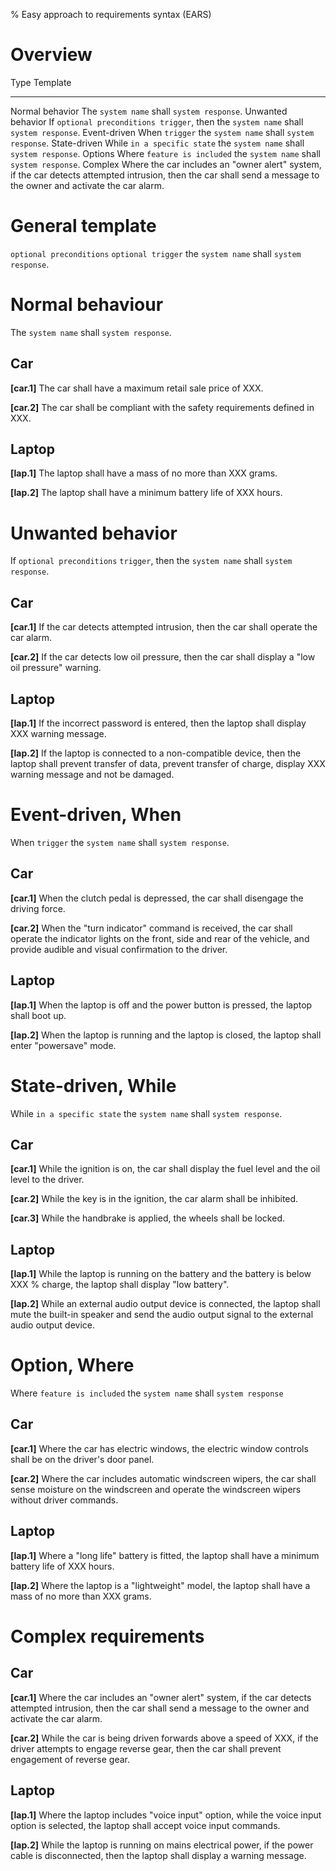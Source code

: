 % Easy approach to requirements syntax (EARS)

# Overview

Type              Template
----------------- --------
Normal behavior   The `system name` shall `system response`.
Unwanted behavior If `optional preconditions trigger`, then the `system name` shall `system response`.
Event-driven      When `trigger` the `system name` shall `system response`.
State-driven      While `in a specific state` the `system name` shall `system response`.
Options           Where `feature is included` the `system name` shall `system response`.
Complex           Where the car includes an "owner alert"  system, if the car detects attempted intrusion, then the car shall send a message to the owner and activate the car alarm.

# General template

`optional preconditions` `optional trigger` the `system name` shall `system response`.

# Normal behaviour

The `system name` shall `system response`.

## Car

__[car.1]__ The car shall have a maximum retail sale price of XXX.

__[car.2]__ The car shall be compliant with the safety requirements defined in XXX.

## Laptop

__[lap.1]__ The laptop shall have a mass of no more than XXX grams.

__[lap.2]__ The laptop shall have a minimum battery life of XXX hours.

# Unwanted behavior

If `optional preconditions` `trigger`, then the `system name` shall `system response`.

## Car

__[car.1]__ If the car detects attempted intrusion, then the car shall operate the car alarm.

__[car.2]__ If the car detects low oil pressure, then the car shall display a "low oil pressure" warning.

## Laptop

__[lap.1]__ If the incorrect password is entered, then the laptop shall display XXX warning message.

__[lap.2]__ If the laptop is connected to a non-compatible device, then the laptop shall prevent transfer of data, prevent transfer of charge, display XXX warning message and not be damaged.

# Event-driven, When

When `trigger` the `system name` shall `system response`.

## Car

__[car.1]__ When the clutch pedal is depressed, the car shall disengage the driving force.

__[car.2]__ When the "turn indicator" command is received, the car shall operate the indicator lights on the front, side and rear of the vehicle, and provide audible and visual confirmation to the driver.

## Laptop

__[lap.1]__ When the laptop is off and the power button is pressed, the laptop shall boot up.

__[lap.2]__ When the laptop is running and the laptop is closed, the laptop shall enter "powersave" mode.

# State-driven, While

While `in a specific state` the `system name` shall `system response`.

## Car

__[car.1]__ While the ignition is on, the car shall display the fuel level and the oil level to the driver.

__[car.2]__ While the key is in the ignition, the car alarm shall be inhibited.

__[car.3]__ While the handbrake is applied, the wheels shall be locked.

## Laptop

__[lap.1]__ While the laptop is running on the battery and the battery is below XXX % charge, the laptop shall display "low battery".

__[lap.2]__ While an external audio output device is connected, the laptop shall mute the built-in speaker and send the audio output signal to the external audio output device.

# Option, Where

Where `feature is included` the `system name` shall `system response`

## Car

__[car.1]__ Where the car has electric windows, the electric window controls shall be on the driver's door panel.

__[car.2]__ Where the car includes automatic windscreen wipers, the car shall sense moisture on the windscreen and operate the windscreen wipers without driver commands.

## Laptop

__[lap.1]__ Where a "long life" battery is fitted, the laptop shall have a minimum battery life of XXX hours.

__[lap.2]__ Where the laptop is a "lightweight" model, the laptop shall have a mass of no more than XXX grams.

# Complex requirements

## Car

__[car.1]__ Where the car includes an "owner alert"  system, if the car detects attempted intrusion, then the car shall send a message to the owner and activate the car alarm.

__[car.2]__ While the car is being driven forwards above a speed of XXX, if the driver attempts to engage reverse gear, then the car shall prevent engagement of reverse gear.

## Laptop

__[lap.1]__ Where the laptop includes "voice input" option, while the voice input option is selected, the laptop shall accept voice input commands.

__[lap.2]__ While the laptop is running on mains electrical power, if the power cable is disconnected, then the laptop shall display a warning message.
